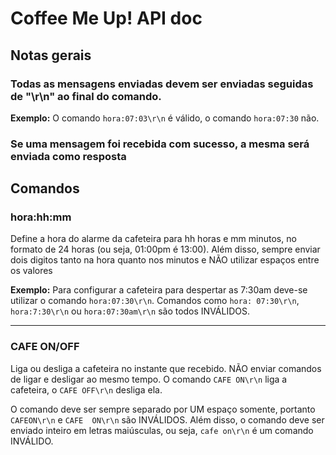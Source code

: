 # Coffee Me Up! API doc

## Notas gerais

### Todas as mensagens enviadas devem ser enviadas seguidas de "\r\n" ao final do comando.

  **Exemplo:** O comando ```hora:07:03\r\n``` é válido, o comando ```hora:07:30``` não.

### Se uma mensagem foi recebida com sucesso, a mesma será enviada como resposta

## Comandos

### hora:hh:mm

  Define a hora do alarme da cafeteira para hh horas e mm minutos, no formato de 24 horas
  (ou seja, 01:00pm é 13:00). Além disso, sempre enviar dois digitos tanto na hora quanto
  nos minutos e NÃO utilizar espaços entre os valores

  **Exemplo:** Para configurar a cafeteira para despertar as 7:30am deve-se utilizar o
  comando ```hora:07:30\r\n```. Comandos como ```hora: 07:30\r\n```, ```hora:7:30\r\n``` ou
  ```hora:07:30am\r\n``` são todos INVÁLIDOS.

---

### CAFE ON/OFF

  Liga ou desliga a cafeteira no instante que recebido. NÃO enviar comandos de ligar e
  desligar ao mesmo tempo. O comando ```CAFE ON\r\n``` liga a cafeteira, o
  ```CAFE OFF\r\n``` desliga ela.

  O comando deve ser sempre separado por UM espaço somente, portanto ```CAFEON\r\n``` e
  ```CAFE  ON\r\n``` são INVÁLIDOS. Além disso, o comando deve ser enviado inteiro em
  letras maiúsculas, ou seja, ```cafe on\r\n``` é um comando INVÁLIDO.
